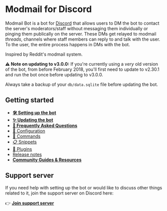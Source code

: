 # Modmail for Discord
Modmail Bot is a bot for [Discord](https://discordapp.com/) that allows users to DM the bot to contact the server's moderators/staff
without messaging them individually or pinging them publically on the server.
These DMs get relayed to modmail *threads*, channels where staff members can reply to and talk with the user.
To the user, the entire process happens in DMs with the bot.

Inspired by Reddit's modmail system.

**⚠ Note on updating to v3.0.0:** If you're currently using a *very* old version of the bot, from before February 2018, you'll first need to update to v2.30.1 and run the bot once before updating to v3.0.0.

Always take a backup of your `db/data.sqlite` file before updating the bot.

## Getting started
* **[🛠️ Setting up the bot](docs/setup.md)**
* **[✨ Updating the bot](docs/updating.md)**
* **[🙋 Frequently Asked Questions](docs/faq.md)**
* [📝 Configuration](docs/configuration.md)
* [🤖 Commands](docs/commands.md)
* [📋 Snippets](docs/snippets.md)
* [🧩 Plugins](docs/plugins.md)
* [Release notes](CHANGELOG.md)
* [**Community Guides & Resources**](https://github.com/Dragory/modmailbot-community-resources)

## Support server
If you need help with setting up the bot or would like to discuss other things related to it, join the support server on Discord here:

👉 **[Join support server](https://discord.gg/vRuhG9R)**
